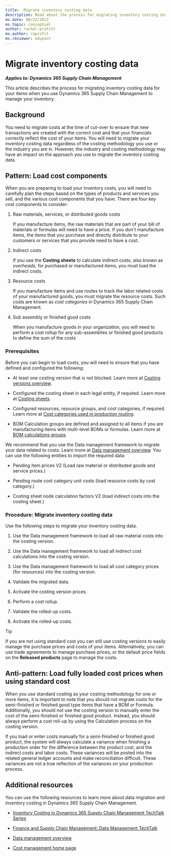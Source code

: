 ```yaml
---
title:  Migrate inventory costing data
description: Read about the process for migrating inventory costing data for your items when you use Dynamics 365 Supply Chain Management to manage your inventory.
ms.date: 08/22/2022
ms.topic: conceptual
author: rachel-profitt
ms.author: raprofit
ms.reviewer: edupont
---
```


# Migrate inventory costing data

***Applies to: Dynamics 365 Supply Chain Management***

This article describes the process for migrating inventory costing data for your items when you use Dynamics 365 Supply Chain Management to manage your inventory.

## Background

You need to migrate costs at the time of cut-over to ensure that new transactions are created with the correct cost and that your financials correctly reflect the cost of your items. You will need to migrate your inventory costing data regardless of the costing methodology you use or the industry you are in. However, the industry and costing methodology may have an impact on the approach you use to migrate the inventory costing data.

## Pattern: Load cost components

When you are preparing to load your inventory costs, you will need to carefully plan the steps based on the types of products and services you sell, and the various cost components that you have. There are four key cost components to consider:

1. Raw materials, services, or distributed goods costs  

    If you manufacture items, the raw materials that are part of your bill of materials or formulas will need to have a price. If you don't manufacture items, the items that you purchase and directly distribute to your customers or services that you provide need to have a cost.

2. Indirect costs  

    If you use the **Costing sheets** to calculate indirect costs, also known as *overheads*, for purchased or manufactured items, you must load the indirect costs.

3. Resource costs  

    If you manufacture items and use routes to track the labor related costs of your manufactured goods, you must migrate the resource costs. Such costs are known as *cost categories* in Dynamics 365 Supply Chain Management.

4. Sub assembly or finished good costs  

    When you manufacture goods in your organization, you will need to perform a cost rollup for any sub-assemblies or finished good products to define the sum of the costs

### Prerequisites

Before you can begin to load costs, you will need to ensure that you have defined and configured the following:

* At least one costing version that is not blocked. Learn more at [Costing versions overview](/dynamics365/supply-chain/cost-management/costing-versions).

* Configured the costing sheet in each legal entity, if required. Learn more at [Costing sheets](/dynamics365/supply-chain/cost-management/costing-sheets).

* Configured resources, resource groups, and cost categories, if required. Learn more at [Cost categories used in production routing](/dynamics365/supply-chain/cost-management/cost-categories-used-production-routings).

* BOM Calculation groups are defined and assigned to all items if you are manufacturing items with multi-level BOMs or formulas. Learn more at [BOM calculations groups](/dynamics365/supply-chain/cost-management/bom-calculation-groups).

We recommend that you use the Data management framework to migrate your data related to costs. Learn more at [Data management overview](/dynamics365/fin-ops-core/dev-itpro/data-entities/data-entities-data-packages). You can use the following entities to import the required data:

* Pending item prices V2 (Load raw material or distributed goods and service prices.)

* Pending route cost category unit costs (load resource costs by cost category.)

* Costing sheet node calculation factors V2 (load indirect costs into the costing sheet.)

### Procedure: Migrate inventory costing data

Use the following steps to migrate your inventory costing data.

1. Use the Data management framework to load all raw material costs into the costing version.

2. Use the Data management framework to load all indirect cost calculations into the costing version.

3. Use the Data management framework to load all cost category prices (for resources) into the costing version.

4. Validate the migrated data.

5. Activate the costing version prices.

6. Perform a cost rollup.

7. Validate the rolled-up costs.

8. Activate the rolled-up costs.

> [!TIP]
> If you are not using standard cost you can still use costing versions to easily manage the purchase prices and costs of your items. Alternatively, you can use trade agreements to manage purchase prices, or the default price fields on the **Released products** page to manage the costs.

<!--### Design considerations (things to watch out for)

If you have Multi-site BOMs, it's super complicated and you have to copy stuff and its hard. Lorem ipsum dolor sit amet, consectetur adipiscing elit. Etiam sagittis elementum ullamcorper. Mauris nec varius justo. Vivamus ante sapien, semper sed enim ut, pulvinar sollicitudin ex. Nulla dictum est libero, at faucibus massa dictum at. Duis ac ultrices ante. Sed dapibus nulla eu sollicitudin porttitor. Cras malesuada, sapien vitae eleifend varius, tellus arcu gravida est, vitae egestas lorem sapien vel felis.-->

## Anti-pattern: Load fully loaded cost prices when using standard cost

When you use standard costing as your costing methodology for one or more items, it is important to note that you should not migrate costs for the semi-finished or finished good type items that have a BOM or Formula. Additionally, you should not use the costing version to manually enter the cost of the semi-finished or finished good product. Instead, you should always perform a cost roll-up by using the Calculation process on the costing version.

If you load or enter costs manually for a semi-finished or finished good product, the system will always calculate a variance when finishing a production order for the difference between the product cost, and the indirect costs and labor costs. These variances will be posted into the related general ledger accounts and make reconciliation difficult. These variances are not a true reflection of the variances on your production process.

## Additional resources

You can use the following resources to learn more about data migration and inventory costing in Dynamics 365 Supply Chain Management.

* [Inventory Costing in Dynamics 365 Supply Chain Management TechTalk Series](https://community.dynamics.com/blogs/post/?postid=a1955d50-c26c-4563-b42c-b1af2261ae6f)

* [Finance and Supply Chain Management: Data Management TechTalk](https://community.dynamics.com/blogs/post/?postid=d555c724-3035-4a1a-a360-56059c4242d9)

* [Data management overview](/dynamics365/fin-ops-core/dev-itpro/data-entities/data-entities-data-packages)

* [Cost management home page](/dynamics365/supply-chain/cost-management/cost-management-home-page)

<!--## Tags

Industries: Manufacturing; Retail; Distribution

Stakeholder: Cost accountant; Manufacturing SME

Products: Dynamics 365 Supply Chain Management

Configuration stage: Iterative-->
